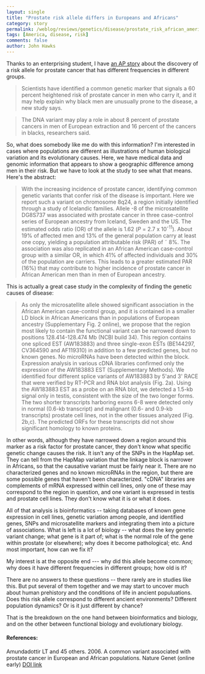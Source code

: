 ```yaml
---
layout: single 
title: "Prostate risk allele differs in Europeans and Africans" 
category: story
permalink: /weblog/reviews/genetics/disease/prostate_risk_african_americans_2006.html
tags: [America, disease, risk] 
comments: false 
author: John Hawks 
---
```



<p>
Thanks to an enterprising student, I have <a href="http://www.msnbc.msn.com/id/12685715/">an AP story</a> about the discovery of a risk allele for prostate cancer that has different frequencies in different groups. 
</p>

<blockquote>Scientists have identified a common genetic marker that signals a 60 percent heightened risk of prostate cancer in men who carry it, and it may help explain why black men are unusually prone to the disease, a new study says.</blockquote>

<blockquote>The DNA variant may play a role in about 8 percent of prostate cancers in men of European extraction and 16 percent of the cancers in blacks, researchers said.</blockquote>

<p>
So, what does somebody like me do with this information? I'm interested in cases where populations are different as illustrations of human biological variation and its evolutionary causes. Here, we have medical data and genomic information that appears to show a geographic difference among men in their risk. But we have to look at the study to see what that means. Here's the abstract:
</p>

<blockquote>With the increasing incidence of prostate cancer, identifying common genetic variants that confer risk of the disease is important. Here we report such a variant on chromosome 8q24, a region initially identified through a study of Icelandic families. Allele -8 of the microsatellite DG8S737 was associated with prostate cancer in three case-control series of European ancestry from Iceland, Sweden and the US. The estimated odds ratio (OR) of the allele is 1.62 (<i>P</i> = 2.7 x 10<sup>-11</sup>). About 19% of affected men and 13% of the general population carry at least one copy, yielding a population attributable risk (PAR) of &tilde; 8%. The association was also replicated in an African American case-control group with a similar OR, in which 41% of affected individuals and 30% of the population are carriers. This leads to a greater estimated PAR (16%) that may contribute to higher incidence of prostate cancer in African American men than in men of European ancestry.</blockquote>

<p>
This is actually a great case study in the complexity of finding the genetic causes of disease: 
</p>

<blockquote>As only the microsatellite allele showed significant association in the African American case-control group, and it is contained in a smaller LD block in African Americans than in populations of European ancestry (Supplementary Fig. 2 online), we propose that the region most likely to contain the functional variant can be narrowed down to positions 128.414-128.474 Mb (NCBI build 34). This region contains one spliced EST (AW183883) and three single-exon ESTs (BE144297, CV364590 and AF119310) in addition to a few predicted genes, but no known genes. No microRNAs have been detected within the block. Expression analysis in various cDNA libraries confirmed only the expression of the AW183883 EST (Supplementary Methods). We identified four different splice variants of AW183883 by 5'and 3' RACE that were verified by RT-PCR and RNA blot analysis (Fig. 2a). Using the AW183883 EST as a probe on an RNA blot, we detected a 1.5-kb signal only in testis, consistent with the size of the two longer forms. The two shorter transcripts harboring exons 6-8 were detected only in normal (0.6-kb transcript) and malignant (0.6- and 0.9-kb transcripts) prostate cell lines, not in the other tissues analyzed (Fig. 2b,c). The predicted ORFs for these transcripts did not show significant homology to known proteins.</blockquote>

<p>
In other words, although they have narrowed down a region around this marker as a risk factor for prostate cancer, they don't know what specific genetic change causes the risk. It isn't any of the SNPs in the HapMap set. They can tell from the HapMap variation that the linkage block is narrower in Africans, so that the causative variant must be fairly near it. There are no characterized genes and no known microRNAs in the region, but there are some possible genes that haven't been characterized. "cDNA" libraries are complements of mRNA expressed within cell lines, only one of these may correspond to the region in question, and one variant is expressed in testis and prostate cell lines. They don't know what it is or what it does. 
</p>

<p>
All of that analysis is bioinformatics -- taking databases of known gene expression in cell lines, genetic variation among people, and identified genes, SNPs and microsatellite markers and integrating them into a picture of associations. What is left is a lot of biology -- what does the key genetic variant change; what gene is it part of; what is the normal role of the gene within prostate (or elsewhere); why does it become pathological; etc. And most important, how can we fix it?
</p>

<p>
My interest is at the opposite end --- why did this allele become common; why does it have different frequencies in different groups; how old is it? 
</p>

<p>
There are no answers to these questions -- there rarely are in studies like this. But put several of them together and we may start to uncover much about human prehistory and the conditions of life in ancient populuations. Does this risk allele correspond to different ancient environments? Different population dynamics? Or is it just different by chance? 
</p>

<p>
That is the breakdown on the one hand between bioinformatics and biology, and on the other between functional biology and evolutionary biology. 
</p>

<h4>References:</h4>

<p class="cite">Amundadottir LT and 45 others. 2006. A common variant associated with prostate cancer in European and African populations. Nature Genet (online early) <a href="http://dx.doi.org/10.1038/ng1808">DOI link</a></p>

